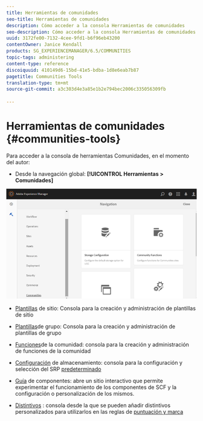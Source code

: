 ```yaml
---
title: Herramientas de comunidades
seo-title: Herramientas de comunidades
description: Cómo acceder a la consola Herramientas de comunidades
seo-description: Cómo acceder a la consola Herramientas de comunidades
uuid: 3172fe00-7132-4cee-9fd1-b6f96eb43200
contentOwner: Janice Kendall
products: SG_EXPERIENCEMANAGER/6.5/COMMUNITIES
topic-tags: administering
content-type: reference
discoiquuid: 410149d6-15bd-41e5-bdba-1d8e6eab7b87
pagetitle: Communities Tools
translation-type: tm+mt
source-git-commit: a3c303d4e3a85e1b2e794bec2006c335056309fb

---
```



# Herramientas de comunidades {#communities-tools}

Para acceder a la consola de herramientas Comunidades, en el momento del autor:

* Desde la navegación global: **[!UICONTROL Herramientas > Comunidades]**

![chlimage_1-129](assets/chlimage_1-129.png)

* [Plantillas](sites.md) de sitio: Consola para la creación y administración de plantillas de sitio
* [Plantillas](tools-groups.md)de grupo: Consola para la creación y administración de plantillas de grupo
* [Funciones](functions.md)de la comunidad: consola para la creación y administración de funciones de la comunidad
* [Configuración](srp-config.md) de almacenamiento: consola para la configuración y selección del SRP [predeterminado](working-with-srp.md)

* [Guía](components-guide.md) de componentes: abre un sitio interactivo que permite experimentar el funcionamiento de los componentes de SCF y la configuración o personalización de los mismos.
* [Distintivos](badges.md) : consola desde la que se pueden añadir distintivos personalizados para utilizarlos en las reglas de [puntuación y marca](implementing-scoring.md)

